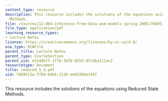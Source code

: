 ```yaml
---
content_type: resource
description: This resource includes the solutions of the equations using Reduced State
  Methods.
file: /courses/12-864-inference-from-data-and-models-spring-2005/7869513a7fb964bb1126ee93284e145f_reduced_5_4.pdf
file_type: application/pdf
learning_resource_types:
- Lecture Notes
license: https://creativecommons.org/licenses/by-nc-sa/4.0/
ocw_type: OCWFile
parent_title: Lecture Notes
parent_type: CourseSection
parent_uid: e31ddbff-1ff0-3bfb-0353-d7cdba211ac2
resourcetype: Document
title: reduced_5_4.pdf
uid: 7869513a-7fb9-64bb-1126-ee93284e145f
---
```

This resource includes the solutions of the equations using Reduced State Methods.